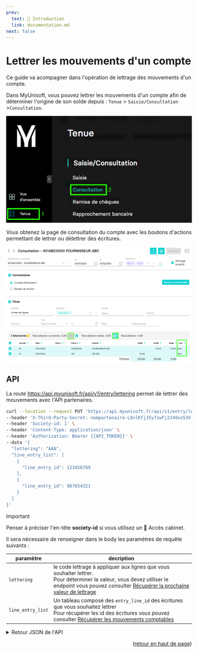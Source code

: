 ```yaml
---
prev:
  text: 🐤 Introduction
  link: documentation.md
next: false
---
```


# Lettrer les mouvements d'un compte

Ce guide va acompagner dans l'opération de lettrage des mouvements d'un compte.

Dans MyUnisoft, vous pouvez lettrer les mouvements d'un compte afin de déterminer l'origine de son solde depuis : `Tenue` > `Saisie/Consultation` >`Consultation`.

![Aperçu du menu tenue consultation](../../../images/tenue_consultation_menu.png)

Vous obtenez la page de consultation du compte avec les boutons d'actions permettant de lettrer ou délettrer des écritures.

![Aperçu de la consultation lettrage](../../../images/consultation_lettrage.png)

## API

La route <https://api.myunisoft.fr/api/v1/entry/lettering> permet de lettrer des mouvements avec l'API partenaires.

```bash
curl --location --request PUT 'https://api.myunisoft.fr/api/v1/entry/lettering' \
--header 'X-Third-Party-Secret: nompartenaire-L8vlKfjJ5y7zwFj2J49xo53V' \
--header 'Society-id: 1' \
--header 'Content-Type: application/json' \
--header 'Authorization: Bearer {{API_TOKEN}}' \
--data '{
  "lettering": "AAA",
  "line_entry_list": [
    {
      "line_entry_id": 123456789
    },
    {
      "line_entry_id": 987654321
    }
  ]
}'
```

> [!IMPORTANT]
> Penser à préciser l'en-tête **society-id** si vous utilisez un 🔹 Accès cabinet.

Il sera nécessaire de renseigner dans le body les paramètres de requête suivants :

| paramètre | decription |
| --- | --- |
| `lettering` | le code lettrage à appliquer aux lignes que vous souhaiter lettrer.<br> Pour déterminer la valeur, vous devez utiliser le endpoint  vous pouvez consulter [Récupérer la prochaine valeur de lettrage](./next_lettering_value.md) |
| `line_entry_list` | Un tableau composé des `entry_line_id` des écritures que vous souhaitez lettrer<br> Pour récupérer les id des écritures vous pouvez consulter [Récupérer les mouvements comptables](../../../MAD/api/movements.md) |

<details class="details custom-block"><summary>Retour JSON de l'API</summary>

```json
{
  "code": "Success",
  "message": ""
}
```

</details>

<p align="right">(<a href="#readme-top">retour en haut de page</a>)</p>
